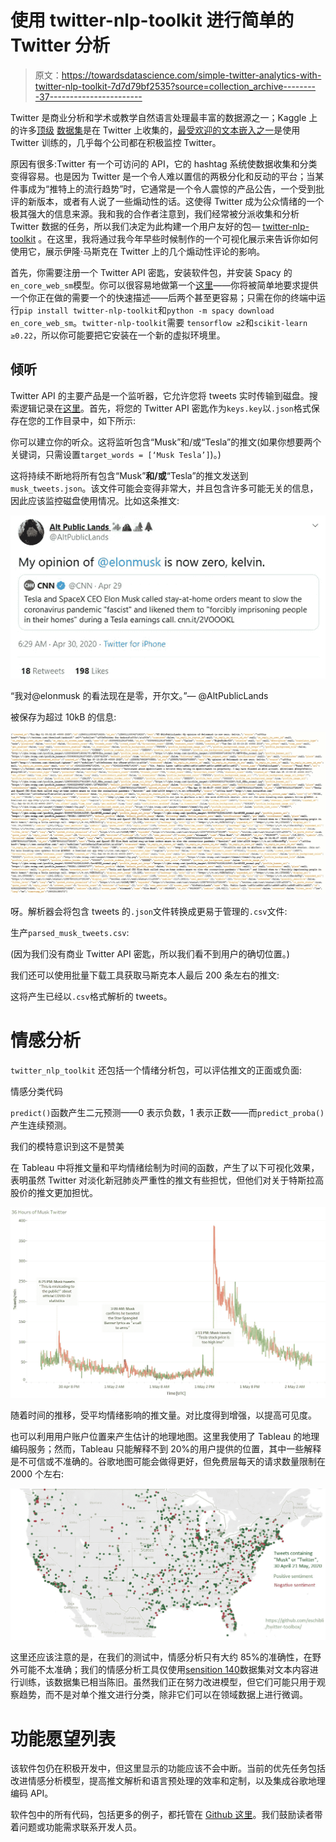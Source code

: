 # 使用 twitter-nlp-toolkit 进行简单的 Twitter 分析

> 原文：<https://towardsdatascience.com/simple-twitter-analytics-with-twitter-nlp-toolkit-7d7d79bf2535?source=collection_archive---------37----------------------->

Twitter 是商业分析和学术或教学自然语言处理最丰富的数据源之一；Kaggle 上的许多[顶级](https://www.kaggle.com/kazanova/sentiment140) [数据集](https://www.kaggle.com/crowdflower/twitter-airline-sentiment)是在 Twitter 上收集的，[最受欢迎的文本嵌入之一](https://nlp.stanford.edu/projects/glove)是使用 Twitter 训练的，几乎每个公司都在积极监控 Twitter。

原因有很多:Twitter 有一个可访问的 API，它的 hashtag 系统使数据收集和分类变得容易。也是因为 Twitter 是一个令人难以置信的两极分化和反动的平台；当某件事成为“推特上的流行趋势”时，它通常是一个令人震惊的产品公告，一个受到批评的新版本，或者有人说了一些煽动性的话。这使得 Twitter 成为公众情绪的一个极其强大的信息来源。我和我的合作者注意到，我们经常被分派收集和分析 Twitter 数据的任务，所以我们决定为此构建一个用户友好的包— [twitter-nlp-toolkit](https://pypi.org/project/twitter-nlp-toolkit/) 。在这里，我将通过我今年早些时候制作的一个可视化展示来告诉你如何使用它，展示伊隆·马斯克在 Twitter 上的几个煽动性评论的影响。

首先，你需要注册一个 Twitter API 密匙，安装软件包，并安装 Spacy 的`en_core_web_sm`模型。你可以很容易地做第一个[这里](https://developer.twitter.com)——你将被简单地要求提供一个你正在做的需要一个的快速描述——后两个甚至更容易；只需在你的终端中运行`pip install twitter-nlp-toolkit`和`python -m spacy download en_core_web_sm`。`twitter-nlp-toolkit`需要
`tensorflow ≥2`和`scikit-learn ≥0.22`，所以你可能要把它安装在一个新的虚拟环境里。

## 倾听

Twitter API 的主要产品是一个监听器，它允许您将 tweets 实时传输到磁盘。搜索逻辑记录在[这里](https://developer.twitter.com/en/docs/tweets/rules-and-filtering/overview/standard-operators)。首先，将您的 Twitter API 密匙作为`keys.key`以`.json`格式保存在您的工作目录中，如下所示:

你可以建立你的听众。这将监听包含“Musk”和/或“Tesla”的推文(如果你想要两个关键词，只需设置`target_words = [‘Musk Tesla’]`)。)

这将持续不断地将所有包含“Musk”**和/或**“Tesla”的推文发送到`musk_tweets.json`。该文件可能会变得非常大，并且包含许多可能无关的信息，因此应该监控磁盘使用情况。比如这条推文:

![](img/956b1327a2712fa93ad345fbf56d2140.png)

“我对@elonmusk 的看法现在是零，开尔文。”— @AltPublicLands

被保存为超过 10kB 的信息:

![](img/c2434ca379385a77a49a2b4dcf8b510b.png)

呀。解析器会将包含 tweets 的`.json`文件转换成更易于管理的`.csv`文件:

生产`parsed_musk_tweets.csv`:

(因为我们没有商业 Twitter API 密匙，所以我们看不到用户的确切位置。)

我们还可以使用批量下载工具获取马斯克本人最后 200 条左右的推文:

这将产生已经以`.csv`格式解析的 tweets。

# 情感分析

`twitter_nlp_toolkit` 还包括一个情绪分析包，可以评估推文的正面或负面:

情感分类代码

`predict()`函数产生二元预测——0 表示负数，1 表示正数——而`predict_proba()` 产生连续预测。

我们的模特意识到这不是赞美

在 Tableau 中将推文量和平均情绪绘制为时间的函数，产生了以下可视化效果，表明虽然 Twitter 对淡化新冠肺炎严重性的推文有些担忧，但他们对关于特斯拉高股价的推文更加担忧。

![](img/1fb6d0056e251f40fda92f654f9a80e0.png)

随着时间的推移，受平均情绪影响的推文量。对比度得到增强，以提高可见度。

也可以利用用户账户位置来产生估计的地理地图。这里我使用了 Tableau 的地理编码服务；然而，Tableau 只能解释不到 20%的用户提供的位置，其中一些解释是不可信或不准确的。谷歌地图可能会做得更好，但免费层每天的请求数量限制在 2000 个左右:

![](img/6482d315daf1d083b0d0ae2889e10fe2.png)

这里还应该注意的是，在我们的测试中，情感分析只有大约 85%的准确性，在野外可能不太准确；我们的情感分析工具仅使用[sensition 140](https://www.kaggle.com/kazanova/sentiment140)数据集对文本内容进行训练，该数据集已相当陈旧。虽然我们正在努力改进模型，但它们可能只用于观察趋势，而不是对单个推文进行分类，除非它们可以在领域数据上进行微调。

# 功能愿望列表

该软件包仍在积极开发中，但这里显示的功能应该不会中断。当前的优先任务包括改进情感分析模型，提高推文解析和语言预处理的效率和定制，以及集成谷歌地理编码 API。

软件包中的所有代码，包括更多的例子，都托管在 [Github 这里](https://github.com/eschibli/twitter-toolbox)。我们鼓励读者带着问题或功能需求联系开发人员。